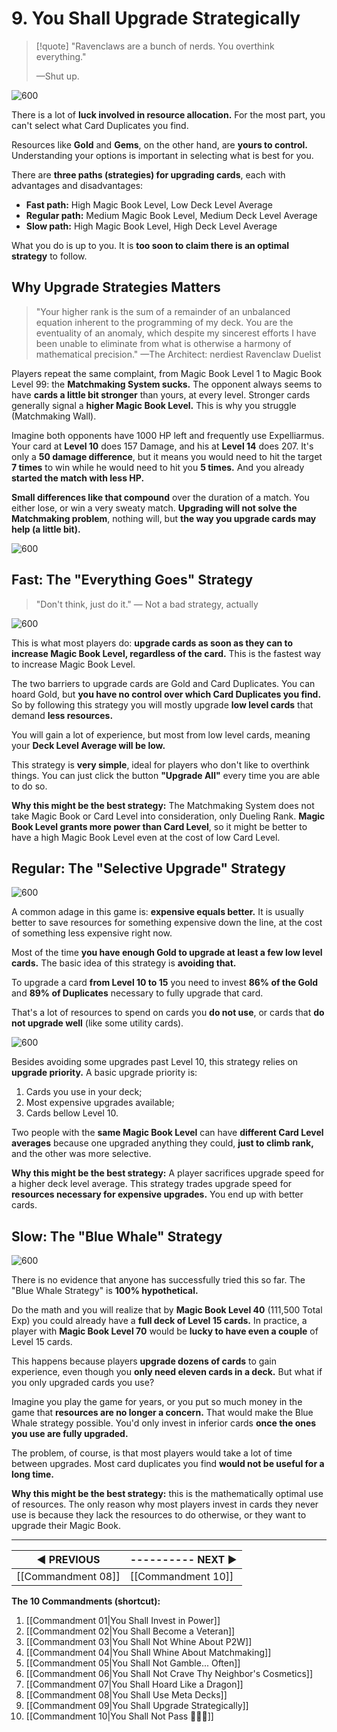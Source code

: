 # 9. You Shall Upgrade Strategically
>[!quote] "Ravenclaws are a bunch of nerds. You overthink everything."
>
>—Shut up.

![600](https://i.imgur.com/pxUxemG.png)

There is a lot of **luck involved in resource allocation.** For the most part, you can't select what Card Duplicates you find.

Resources like **Gold** and **Gems**, on the other hand, are **yours to control.** Understanding your options is important in selecting what is best for you.

There are **three paths (strategies) for upgrading cards**, each with advantages and disadvantages:

* **Fast path:** High Magic Book Level, Low Deck Level Average
* **Regular path:** Medium Magic Book Level, Medium Deck Level Average
* **Slow path:** High Magic Book Level, High Deck Level Average

What you do is up to you. It is **too soon to claim there is an optimal strategy** to follow.

## Why Upgrade Strategies Matters
>"Your higher rank is the sum of a remainder of an unbalanced equation inherent to the programming of my deck. You are the eventuality of an anomaly, which despite my sincerest efforts I have been unable to eliminate from what is otherwise a harmony of mathematical precision."
>—The Architect: nerdiest Ravenclaw Duelist

Players repeat the same complaint, from Magic Book Level 1 to Magic Book Level 99: the **Matchmaking System sucks.** The opponent always seems to have **cards a little bit stronger** than yours, at every level. Stronger cards generally signal a **higher Magic Book Level.** This is why you struggle (Matchmaking Wall).

Imagine both opponents have 1000 HP left and frequently use Expelliarmus. Your card at **Level 10** does 157 Damage, and his at **Level 14** does 207. It's only a **50 damage difference**, but it means you would need to hit the target **7 times** to win while he would need to hit you **5 times.** And you already **started the match with less HP.**

**Small differences like that compound** over the duration of a match. You either lose, or win a very sweaty match. **Upgrading will not solve the Matchmaking problem**, nothing will, but **the way you upgrade cards may help (a little bit).**

![600](https://i.imgur.com/G1bbd2x.jpg)

## Fast: The "Everything Goes" Strategy
>"Don't think, just do it."
>— Not a bad strategy, actually

![600](https://i.imgur.com/6kuR9Hw.jpg)

This is what most players do: **upgrade cards as soon as they can to increase Magic Book Level, regardless of the card.** This is the fastest way to increase Magic Book Level.

The two barriers to upgrade cards are Gold and Card Duplicates. You can hoard Gold, but **you have no control over which Card Duplicates you find.** So by following this strategy you will mostly upgrade **low level cards** that demand **less resources.**

You will gain a lot of experience, but most from low level cards, meaning your **Deck Level Average will be low.**

This strategy is **very simple**, ideal for players who don't like to overthink things. You can just click the button **"Upgrade All"** every time you are able to do so.

**Why this might be the best strategy:** The Matchmaking System does not take Magic Book or Card Level into consideration, only Dueling Rank. **Magic Book Level grants more power than Card Level**, so it might be better to have a high Magic Book Level even at the cost of low Card Level. 

## Regular: The "Selective Upgrade" Strategy

![600](https://i.imgur.com/aYaQX1D.png)

A common adage in this game is: **expensive equals better.** It is usually better to save resources for something expensive down the line, at the cost of something less expensive right now.

Most of the time **you have enough Gold to upgrade at least a few low level cards.** The basic idea of this strategy is **avoiding that.**

To upgrade a card **from Level 10 to 15** you need to invest **86% of the Gold** and **89% of Duplicates** necessary to fully upgrade that card.

That's a lot of resources to spend on cards you **do not use**, or cards that **do not upgrade well** (like some utility cards).

![600](https://i.imgur.com/Fei8doK.png)

Besides avoiding some upgrades past Level 10, this strategy relies on **upgrade priority.** A basic upgrade priority is:

1. Cards you use in your deck;
2. Most expensive upgrades available;
3. Cards bellow Level 10.

Two people with the **same Magic Book Level** can have **different Card Level averages** because one upgraded anything they could, **just to climb rank,** and the other was more selective.

**Why this might be the best strategy:** A player sacrifices upgrade speed for a higher deck level average. This strategy trades upgrade speed for **resources necessary for expensive upgrades.** You end up with better cards.

## Slow: The "Blue Whale" Strategy

![600](https://i.imgur.com/wMVdx6P.png)

There is no evidence that anyone has successfully tried this so far. The "Blue Whale Strategy" is **100% hypothetical.**

Do the math and you will realize that by **Magic Book Level 40** (111,500 Total Exp) you could already have a **full deck of Level 15 cards.** In practice, a player with **Magic Book Level 70** would be **lucky to have even a couple** of Level 15 cards.

This happens because players **upgrade dozens of cards** to gain experience, even though you **only need eleven cards in a deck.** But what if you only upgraded cards you use?

Imagine you play the game for years, or you put so much money in the game that **resources are no longer a concern.** That would make the Blue Whale strategy possible. You'd only invest in inferior cards **once the ones you use are fully upgraded.**

The problem, of course, is that most players would take a lot of time between upgrades. Most card duplicates you find **would not be useful for a long time.**

**Why this might be the best strategy:** this is the mathematically optimal use of resources. The only reason why most players invest in cards they never use is because they lack the resources to do otherwise, or they want to upgrade their Magic Book.

---
| **◀ PREVIOUS**    | ---------- **NEXT ▶** |
| ------------- | ------------- |
| [[Commandment 08]] | [[Commandment 10]] |

**The 10 Commandments (shortcut):** 

1. [[Commandment 01|You Shall Invest in Power]]
2. [[Commandment 02|You Shall Become a Veteran]]
3. [[Commandment 03|You Shall Not Whine About P2W]]
4. [[Commandment 04|You Shall Whine About Matchmaking]]
5. [[Commandment 05|You Shall Not Gamble... Often]]
6. [[Commandment 06|You Shall Not Crave Thy Neighbor's Cosmetics]]
7. [[Commandment 07|You Shall Hoard Like a Dragon]]
8. [[Commandment 08|You Shall Use Meta Decks]]
9. [[Commandment 09|You Shall Upgrade Strategically]]
10. [[Commandment 10|You Shall Not Pass 🧙🏻‍♂️]]
